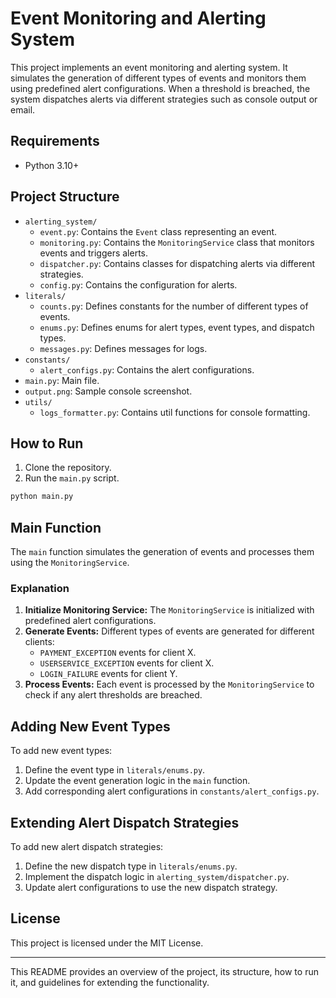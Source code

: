 # Event Monitoring and Alerting System

This project implements an event monitoring and alerting system. It simulates the generation of different types of events and monitors them using predefined alert configurations. When a threshold is breached, the system dispatches alerts via different strategies such as console output or email.

## Requirements

- Python 3.10+

## Project Structure

- `alerting_system/`
  - `event.py`: Contains the `Event` class representing an event.
  - `monitoring.py`: Contains the `MonitoringService` class that monitors events and triggers alerts.
  - `dispatcher.py`: Contains classes for dispatching alerts via different strategies.
  - `config.py`: Contains the configuration for alerts.
- `literals/`
  - `counts.py`: Defines constants for the number of different types of events.
  - `enums.py`: Defines enums for alert types, event types, and dispatch types.
  - `messages.py`: Defines messages for logs.
- `constants/`
  - `alert_configs.py`: Contains the alert configurations.
- `main.py`: Main file.
- `output.png`: Sample console screenshot.
- `utils/`
  - `logs_formatter.py`: Contains util functions for console formatting.
## How to Run

1. Clone the repository.
2. Run the `main.py` script.

```bash
python main.py
```

## Main Function

The `main` function simulates the generation of events and processes them using the `MonitoringService`. 

### Explanation

1. **Initialize Monitoring Service:** The `MonitoringService` is initialized with predefined alert configurations.
2. **Generate Events:** Different types of events are generated for different clients:
   - `PAYMENT_EXCEPTION` events for client X.
   - `USERSERVICE_EXCEPTION` events for client X.
   - `LOGIN_FAILURE` events for client Y.
3. **Process Events:** Each event is processed by the `MonitoringService` to check if any alert thresholds are breached.

## Adding New Event Types

To add new event types:
1. Define the event type in `literals/enums.py`.
2. Update the event generation logic in the `main` function.
3. Add corresponding alert configurations in `constants/alert_configs.py`.

## Extending Alert Dispatch Strategies

To add new alert dispatch strategies:
1. Define the new dispatch type in `literals/enums.py`.
2. Implement the dispatch logic in `alerting_system/dispatcher.py`.
3. Update alert configurations to use the new dispatch strategy.

## License

This project is licensed under the MIT License.

---

This README provides an overview of the project, its structure, how to run it, and guidelines for extending the functionality.